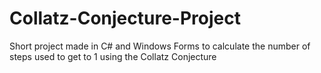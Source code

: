 # Collatz-Conjecture-Project
Short project made in C# and Windows Forms to calculate the number of steps used to get to 1 using the Collatz Conjecture
